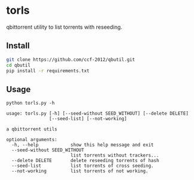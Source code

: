 # torls 
qbittorrent utility to list torrents with reseeding.


## Install 
```sh
git clone https://github.com/ccf-2012/qbutil.git
cd qbutil
pip install -r requirements.txt
```

## Usage
```
python torls.py -h

usage: torls.py [-h] [--seed-without SEED_WITHOUT] [--delete DELETE]
                [--seed-list] [--not-working]

a qbittorrent utils

optional arguments:
  -h, --help            show this help message and exit
  --seed-without SEED_WITHOUT
                        list torrents without trackers...
  --delete DELETE       delete reseeding torrents of hash
  --seed-list           list torrents of cross seeding.
  --not-working         list torrents of not working.
```

